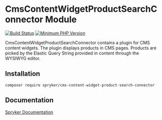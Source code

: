 # CmsContentWidgetProductSearchConnector Module
[![Build Status](https://travis-ci.org/spryker/cms-content-widget-product-search-connector.svg)](https://travis-ci.org/spryker/cms-content-widget-product-search-connector)
[![Minimum PHP Version](https://img.shields.io/badge/php-%3E%3D%207.2-8892BF.svg)](https://php.net/)

CmsContentWidgetProductSearchConnector contains a plugin for CMS content widgets. 
The plugin displays products in CMS pages. Products are picked by the Elastic Query String  provided in content through the WYSIWYG editor.

## Installation

```
composer require spryker/cms-content-widget-product-search-connector
```

## Documentation

[Spryker Documentation](https://academy.spryker.com/developing_with_spryker/module_guide/modules.html)
